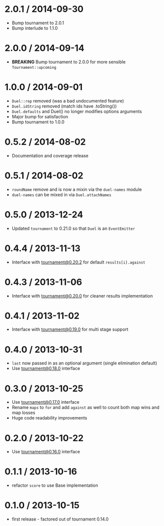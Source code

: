 2.0.1 / 2014-09-30
==================
  * Bump tournament to 2.0.1
  * Bump interlude to 1.1.0

2.0.0 / 2014-09-14
==================
  * **BREAKING** Bump tournament to 2.0.0 for more sensible `Tournament::upcoming`

1.0.0 / 2014-09-01
==================
  * `Duel::rep` removed (was a bad undocumented feature)
  * `Duel.idString` removed (match ids have .toString())
  * `Duel.defaults` and Duel() no longer modifies options arguments
  * Major bump for satisfaction
  * Bump tournament to 1.0.0

0.5.2 / 2014-08-02
==================
  * Documentation and coverage release

0.5.1 / 2014-08-02
==================
  * `roundName` remove and is now a mixin via the `duel-names` module
  * `duel-names` can be mixed in via `Duel.attachNames`

0.5.0 / 2013-12-24
==================
  * Updated `tournament` to 0.21.0 so that `Duel` is an `EventEmitter`

0.4.4 / 2013-11-13
==================
  * Interface with tournament@0.20.2 for default `results[i].against`

0.4.3 / 2013-11-06
==================
  * Interface with tournament@0.20.0 for cleaner results implementation

0.4.1 / 2013-11-02
==================
  * Interface with tournament@0.19.0 for multi stage support

0.4.0 / 2013-10-31
==================
  * `last` now passed in as an optional argument (single elimination default)
  * Use tournament@0.18.0 interface

0.3.0 / 2013-10-25
==================
  * Use tournament@0.17.0 interface
  * Rename `maps` to `for` and add `against` as well to count both map wins and map losses
  * Huge code readability improvements

0.2.0 / 2013-10-22
==================
  * Use tournament@0.16.0 interface

0.1.1 / 2013-10-16
==================
  * refactor `score` to use Base implementation

0.1.0 / 2013-10-15
==================
  * first release - factored out of tournament 0.14.0
